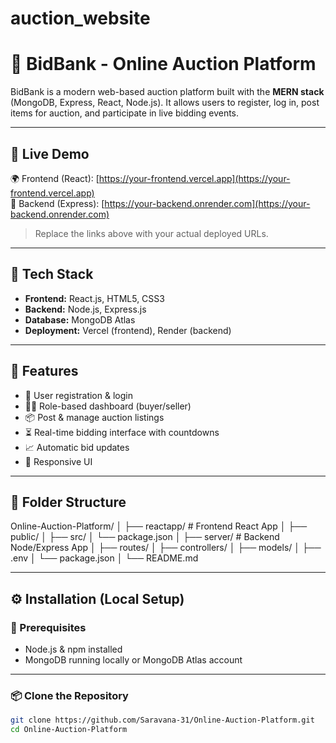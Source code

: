 # auction_website
# 🏦 BidBank - Online Auction Platform

BidBank is a modern web-based auction platform built with the **MERN stack** (MongoDB, Express, React, Node.js). It allows users to register, log in, post items for auction, and participate in live bidding events.

---

## 🔗 Live Demo

🌍 Frontend (React): [https://your-frontend.vercel.app](https://your-frontend.vercel.app)  
🚀 Backend (Express): [https://your-backend.onrender.com](https://your-backend.onrender.com)

> Replace the links above with your actual deployed URLs.

---

## 🧰 Tech Stack

- **Frontend:** React.js, HTML5, CSS3
- **Backend:** Node.js, Express.js
- **Database:** MongoDB Atlas
- **Deployment:** Vercel (frontend), Render (backend)

---

## 🎯 Features

- 👤 User registration & login
- 🧑‍⚖️ Role-based dashboard (buyer/seller)
- 📦 Post & manage auction listings
- ⏳ Real-time bidding interface with countdowns
- 📈 Automatic bid updates
- 🎨 Responsive UI

---

## 📁 Folder Structure

Online-Auction-Platform/
│
├── reactapp/ # Frontend React App
│ ├── public/
│ ├── src/
│ └── package.json
│
├── server/ # Backend Node/Express App
│ ├── routes/
│ ├── controllers/
│ ├── models/
│ ├── .env
│ └── package.json
│
└── README.md

---

## ⚙️ Installation (Local Setup)

### 🧾 Prerequisites

- Node.js & npm installed
- MongoDB running locally or MongoDB Atlas account

---

### 📦 Clone the Repository

```bash
git clone https://github.com/Saravana-31/Online-Auction-Platform.git
cd Online-Auction-Platform
